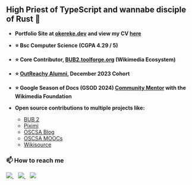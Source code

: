 ## **High Priest of TypeScript and wannabe disciple of Rust 🦀**

*   **Portfolio Site at [okereke.dev](https://www.okereke.dev) and view my CV [here](https://drive.google.com/file/d/1ZvcAMV65V77ol0p4xVDIi5ZsFzT2K5-3/view)**
*   **⭐️ Bsc Computer Science (CGPA 4.29 / 5)**
*   **⭐️ Core Contributor, [BUB2.toolforge.org](https://github.com/coderwassananmol/BUB2) (Wikimedia Ecosystem)**
*   **⭐️ [OutReachy Alumni](https://www.outreachy.org/alums/2023-12), December 2023 Cohort**
*   **⭐️ Google Season of Docs (GSOD 2024) [Community Mentor](https://www.mediawiki.org/w/index.php?title=Season_of_Docs/2024/Proposal) with the Wikimedia Foundation**
*   **Open source contributions to multiple projects like:**
   
      * [BUB 2](https://github.com/coderwassananmol/BUB2/pulls?q=is%3Apr+is%3Aclosed+author%3Aokerekechinweotito)
      * [Piximi](https://github.com/piximi/piximi/pulls?q=is%3Apr+is%3Aclosed+author%3Aokerekechinweotito)
      * [OSCSA Blog](https://github.com/Open-Science-Community-Saudi-Arabia/OSCSA-en-blog/pulls?q=is%3Apr+is%3Aclosed+author%3Aokerekechinweotito)
      * [OSCSA MOOCs](https://github.com/Open-Science-Community-Saudi-Arabia/MOOCs/pulls?q=is%3Apr+is%3Aclosed+author%3Aokerekechinweotito)
      * [Wikisource](https://gerrit.wikimedia.org/r/q/project:mediawiki/extensions/Wikisource+branch:master)

### 📫 How to reach me

<p align='left'>
<a href="https://twitter.com/okereke__">
  <img src="https://img.shields.io/badge/twitter-%231DA1F2.svg?&style=for-the-badge&logo=twitter&logoColor=white" />
</a> &nbsp;&nbsp;
  
<a href="https://www.linkedin.com/in/chinweotito-okereke-9185941ba//">
  <img src="https://img.shields.io/badge/linkedin-%230077B5.svg?&style=for-the-badge&logo=linkedin&logoColor=white" />
</a> &nbsp;&nbsp;
 
<a href="mailto:okerekechinweotito@gmail.com">
  <img src="https://img.shields.io/badge/email me-%23D14836.svg?&style=for-the-badge&logo=gmail&logoColor=white" />
  </a>
  </p>
